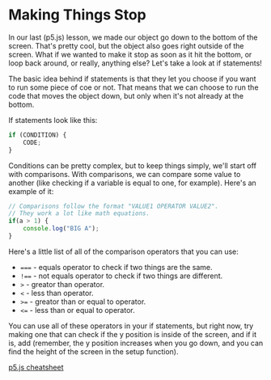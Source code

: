 # Making Things Stop
In our last (p5.js) lesson, we made our object go down to the bottom of the screen. That's pretty cool, but the object also goes right outside of the screen. What if we wanted to make it stop as soon as it hit the bottom, or loop back around, or really, anything else? Let's take a look at if statements!

The basic idea behind if statements is that they let you choose if you want to run some piece of coe or not. That means that we can choose to run the code that moves the object down, but only when it's not already at the bottom.

If statements look like this:
```js
if (CONDITION) {
    CODE;
}
```

Conditions can be pretty complex, but to keep things simply, we'll start off with comparisons. With comparisons, we can compare some value to another (like checking if a variable is equal to one, for example). Here's an example of it:
```js
// Comparisons follow the format "VALUE1 OPERATOR VALUE2".
// They work a lot like math equations.
if(a > 1) {
    console.log("BIG A");
}
```

Here's a little list of all of the comparison operators that you can use:
* `===` - equals operator to check if two things are the same.
* `!==` - not equals operator to check if two things are different.
* `>` - greator than operator.
* `<` - less than operator.
* `>=` - greator than or equal to operator.
* `<=` - less than or equal to operator.

You can use all of these operators in your if statements, but right now, try making one that can check if the y position is inside of the screen, and if it is, add (remember, the y position increases when you go down, and you can find the height of the screen in the setup function).

[p5.js cheatsheet](https://bmoren.github.io/p5js-cheat-sheet/)